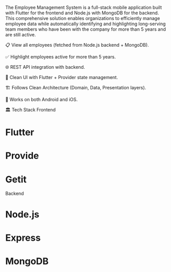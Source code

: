 The Employee Management System is a full-stack mobile application built with Flutter for the frontend and Node.js with MongoDB for the backend. This comprehensive solution enables organizations to efficiently manage employee data while automatically identifying and highlighting long-serving team members who have been with the company for more than 5 years and are still active.



📋 View all employees (fetched from Node.js backend + MongoDB).

✅ Highlight employees active for more than 5 years.

🌐 REST API integration with backend.

🎨 Clean UI with Flutter + Provider state management.

🏗️ Follows Clean Architecture (Domain, Data, Presentation layers).

📱 Works on both Android and iOS.


🏛️ Tech Stack
Frontend
 # Flutter
 # Provide
 # Getit
Backend
 # Node.js
 # Express
 # MongoDB
